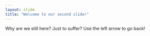 ```yaml
---
layout: slide
title: "Welcome to our second slide!"
---
```

Why are we still here? Just to suffer?
Use the left arrow to go back!